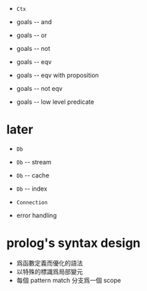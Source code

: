 - `Ctx`

- goals -- and
- goals -- or
- goals -- not
- goals -- eqv
- goals -- eqv with proposition
- goals -- not eqv
- goals -- low level predicate

# later

- `Db`
- `Db` -- stream
- `Db` -- cache
- `Db` -- index
- `Connection`

- error handling

# prolog's syntax design

- 爲函數定義而優化的語法
- 以特殊的標識爲局部變元
- 每個 pattern match 分支爲一個 scope
